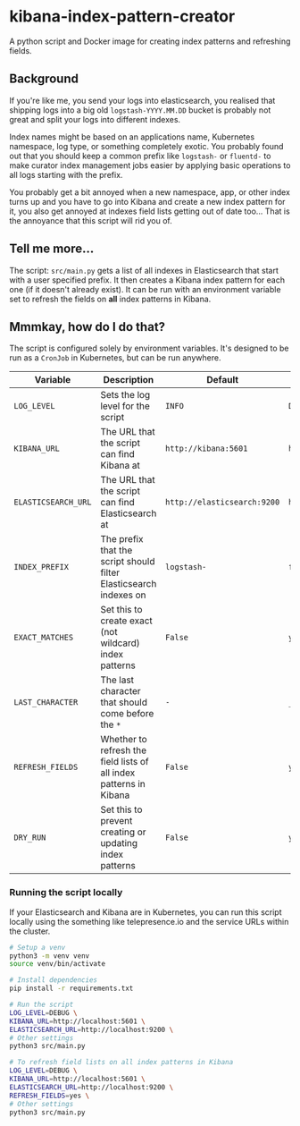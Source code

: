 # kibana-index-pattern-creator
A python script and Docker image for creating index patterns and refreshing fields.

## Background
If you're like me, you send your logs into elasticsearch, you realised that shipping logs into a big old `logstash-YYYY.MM.DD` bucket is probably not great and split your logs into different indexes.

Index names might be based on an applications name, Kubernetes namespace, log type, or something completely exotic. You probably found out that you should keep a common prefix like `logstash-` or `fluentd-` to make curator index management jobs easier by applying basic operations to all logs starting with the prefix.

You probably get a bit annoyed when a new namespace, app, or other index turns up and you have to go into Kibana and create a new index pattern for it, you also get annoyed at indexes field lists getting out of date too... That is the annoyance that this script will rid you of.

## Tell me more...
The script: `src/main.py` gets a list of all indexes in Elasticsearch that start with a user specified prefix. It then creates a Kibana index pattern for each one (if it doesn't already exist). It can be run with an environment variable set to refresh the fields on **all** index patterns in Kibana.

## Mmmkay, how do I do that?
The script is configured solely by environment variables. It's designed to be run as a `CronJob` in Kubernetes, but can be run anywhere.

| Variable | Description | Default | Example |
| -------- | ----------- | ------- | ------- |
| `LOG_LEVEL` | Sets the log level for the script | `INFO` | `DEBUG` |
| `KIBANA_URL` | The URL that the script can find Kibana at | `http://kibana:5601` | `http://notadmin:aPassword@kibana.dev.example.com` |
| `ELASTICSEARCH_URL` | The URL that the script can find Elasticsearch at | `http://elasticsearch:9200` | `https://notadmin:aPassword@elasticsearch.logging.svc.cluster.local:9200` |
| `INDEX_PREFIX` | The prefix that the script should filter Elasticsearch indexes on | `logstash-` | `fluentd-` |
| `EXACT_MATCHES` | Set this to create exact (not wildcard) index patterns | `False` | `yes` |
| `LAST_CHARACTER` | The last character that should come before the `*` | `-` | `_` |
| `REFRESH_FIELDS` | Whether to refresh the field lists of all index patterns in Kibana | `False` | `yes` |
| `DRY_RUN` | Set this to prevent creating or updating index patterns | `False` | `yes` |

### Running the script locally
If your Elasticsearch and Kibana are in Kubernetes, you can run this script locally using the something like telepresence.io and the service URLs within the cluster.

```bash
# Setup a venv
python3 -m venv venv
source venv/bin/activate

# Install dependencies
pip install -r requirements.txt

# Run the script
LOG_LEVEL=DEBUG \
KIBANA_URL=http://localhost:5601 \
ELASTICSEARCH_URL=http://localhost:9200 \
# Other settings
python3 src/main.py

# To refresh field lists on all index patterns in Kibana
LOG_LEVEL=DEBUG \
KIBANA_URL=http://localhost:5601 \
ELASTICSEARCH_URL=http://localhost:9200 \
REFRESH_FIELDS=yes \
# Other settings
python3 src/main.py
```
